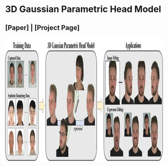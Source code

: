 # 3D Gaussian Parametric Head Model
## [Paper] | [Project Page]
<img src="imgs/teaser.jpg" width="840" height="396"/> 
